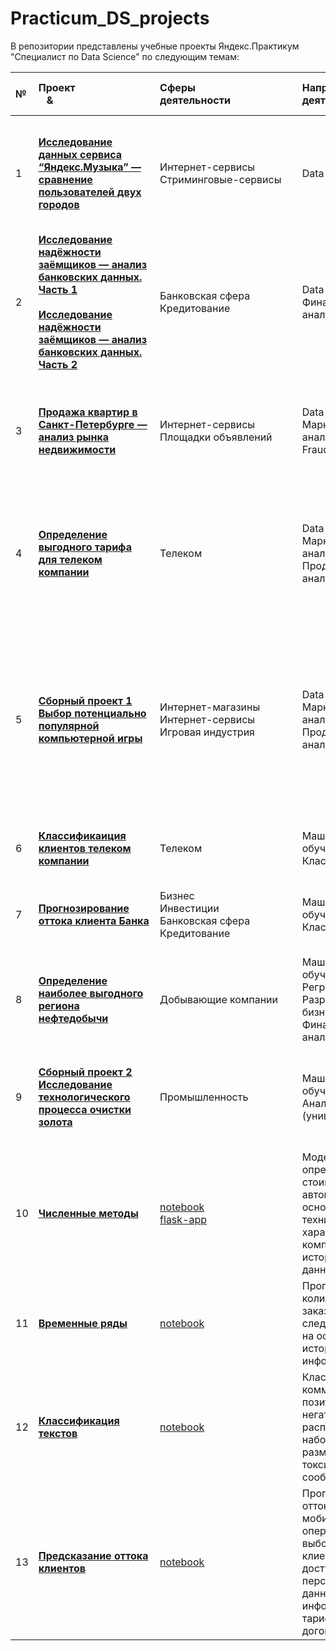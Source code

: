 # Practicum_DS_projects

В репозитории представлены учебные проекты Яндекс.Практикум "Специалист по Data Science" по следующим темам:

|№| **Проект** &nbsp;&nbsp;&nbsp;&&nbsp;&nbsp;&nbsp;&nbsp;&nbsp;&nbsp;&nbsp;&nbsp;&nbsp;&nbsp;&nbsp;&nbsp;&nbsp;&nbsp;&nbsp;&nbsp;&nbsp;&nbsp;&nbsp;&nbsp;&nbsp;&nbsp;&nbsp;&nbsp;&nbsp;&nbsp;&nbsp;&nbsp;&nbsp;&nbsp;&nbsp;&nbsp;&nbsp;&nbsp;&nbsp;&nbsp;| **Сферы<br>деятельности**&nbsp;&nbsp;&nbsp;&nbsp;&nbsp;&nbsp;&nbsp;&nbsp;&nbsp;&nbsp;&nbsp;&nbsp;&nbsp;&nbsp;&nbsp;&nbsp;&nbsp;&nbsp;&nbsp;&nbsp;&nbsp;&nbsp;&nbsp;| **Направления<br>деятельности**| **Навыки и <br>инструменты** |**Задачи проекта** &nbsp;&nbsp;&nbsp;&nbsp;&nbsp;&nbsp;&nbsp;&nbsp;&nbsp;&nbsp;&nbsp;&nbsp;&nbsp;&nbsp;&nbsp;&nbsp;&nbsp;&nbsp;&nbsp;&nbsp;&nbsp;&nbsp;&nbsp;&nbsp;&nbsp;&nbsp;&nbsp;&nbsp;&nbsp;&nbsp;&nbsp;&nbsp;&nbsp;&nbsp;&nbsp;&nbsp;&nbsp;&nbsp;&nbsp;&nbsp;&nbsp;&nbsp;&nbsp;&nbsp;&nbsp;&nbsp;&nbsp;&nbsp;&nbsp;&nbsp;&nbsp;&nbsp;&nbsp;&nbsp;&nbsp;&nbsp;&nbsp;&nbsp;&nbsp;&nbsp;&nbsp;&nbsp;&nbsp;&nbsp;&nbsp;&nbsp;&nbsp;&nbsp;&nbsp;&nbsp;&nbsp;&nbsp;| **Описание проекта** &nbsp;&nbsp;&nbsp;&nbsp;&nbsp;&nbsp;&nbsp;&nbsp;&nbsp;&nbsp;&nbsp;&nbsp;&nbsp;&nbsp;&nbsp;&nbsp;&nbsp;&nbsp;&nbsp;&nbsp;&nbsp;&nbsp;&nbsp;&nbsp;&nbsp;&nbsp;&nbsp;&nbsp;&nbsp;&nbsp;&nbsp;&nbsp;&nbsp;&nbsp;&nbsp;&nbsp;&nbsp;&nbsp;&nbsp;&nbsp;&nbsp;&nbsp;&nbsp;&nbsp;&nbsp;&nbsp;&nbsp;&nbsp;&nbsp;&nbsp;&nbsp;&nbsp;&nbsp;&nbsp;&nbsp;&nbsp;&nbsp;&nbsp;&nbsp;&nbsp;&nbsp;&nbsp;&nbsp;&nbsp;&nbsp;&nbsp;&nbsp;&nbsp;&nbsp;&nbsp;&nbsp;&nbsp;&nbsp;&nbsp;&nbsp;&nbsp;&nbsp;&nbsp;&nbsp;&nbsp;&nbsp;&nbsp;&nbsp;&nbsp;&nbsp;&nbsp;&nbsp;&nbsp;&nbsp;&nbsp;&nbsp;&nbsp;&nbsp;&nbsp;&nbsp;&nbsp;&nbsp;&nbsp;&nbsp;&nbsp;&nbsp;&nbsp;&nbsp;&nbsp;&nbsp;&nbsp;&nbsp;&nbsp;&nbsp;&nbsp;&nbsp;&nbsp;&nbsp;&nbsp;| **Ключевые слова<br>проекта** &nbsp;&nbsp;&nbsp;&nbsp;&nbsp;&nbsp;&nbsp;&nbsp;&nbsp;&nbsp;&nbsp;&nbsp;&nbsp;&nbsp;&nbsp;&nbsp;&nbsp;&nbsp;&nbsp;&nbsp;&nbsp;&nbsp;&nbsp;&nbsp;&nbsp;&nbsp;&nbsp;&nbsp;&nbsp;&nbsp;&nbsp;&nbsp;&nbsp;&nbsp;&nbsp;&nbsp;&nbsp;&nbsp;&nbsp;&nbsp;&nbsp;&nbsp;&nbsp;&nbsp;&nbsp;&nbsp;&nbsp;&nbsp;&nbsp;&nbsp;&nbsp;&nbsp;&nbsp;&nbsp;&nbsp;&nbsp;&nbsp;&nbsp;&nbsp;&nbsp;&nbsp;&nbsp;&nbsp;|
|:--|:-----------|:-------------------------|:-------------------------------|:-----------------------------|:------------------|:---------------------|:---------------------|
| 1 | [**Исследование данных сервиса “Яндекс.Музыка” — сравнение пользователей двух городов**](https://github.com/aksik32/Practicum_DS_projects/blob/main/01.%20big_cities_music/big_cities_music.ipynb) | Интернет-сервисы<br> Стриминговые-сервисы | Data Analyst | python<br> pandas | На реальных данных Яндекс.Музыки c помощью библиотеки Pandas и её возможностей проверить данные и сравнить поведение и предпочтения пользователей двух столиц — Москвы и Санкт-Петербурга | Сравнение Москвы и Петербурга окружено мифами:- Москва — мегаполис, подчинённый жёсткому ритму рабочей недели;- Петербург — город своеобразной культуры, непохожий на Москву.Некоторые мифы отражают действительность. Другие — пустые стереотипы. Бизнес должен отличать первые от вторых, чтобы принимать рациональные решения. На реальных данных Яндекс.Музыки вы проверите данные и сравните поведение пользователей двух столиц | обработка данных, дубликаты, пропуски, логическая индексация, группировка, сортировка |
| 2 | [**Исследование надёжности заёмщиков — анализ банковских данных. Часть 1**](https://github.com/aksik32/Practicum_DS_projects/blob/main/2.%20reliability_of_borrowers/reliability_of_borrowers_part_1.ipynb)<br><br>[**Исследование надёжности заёмщиков — анализ банковских данных. Часть 2**](https://github.com/aksik32/Practicum_DS_projects/blob/main/2.%20reliability_of_borrowers/reliability_of_borrowers_part_2.ipynb)| Банковская сфера<br> Кредитование | Data Analyst<br>Финансовый аналитик | python<br> pandas | На основе статистики о платёжеспособности клиентов исследовать влияет ли семейное положение и количество детей клиента на факт возврата кредита в срок | На основе данных кредитного отдела банка исследовал влияние семейного положения и количества детей на факт погашения кредита в срок. Была получена информация о данных. Определены и обработаны пропуски. Заменены типы данных на соответствующие хранящимся данным. Удалены дубликаты. Категоризованы данные. Один датафрейм декомпозирован на три | обработка данных, дубликаты, пропуски, категоризация, декомпозиция |
| 3 | [**Продажа квартир в Санкт-Петербурге — анализ рынка недвижимости**](https://github.com/aksik32/Practicum_DS_projects/blob/main/3.%20sale_of_apartments/sale_of_apartments.ipynb) | Интернет-сервисы<br> Площадки объявлений | Data Analyst<br>Маркетинг-аналитик<br>Fraud-аналитик | python<br> pandas<br> Matplotlib<br> исследовательский анализ данных<br> визуализация данных<br> предобработка данных | Используя данные сервиса Яндекс.Недвижимость, определить рыночную стоимость объектов недвижимости и типичные параметры квартир | На основе данных сервиса Яндекс.Недвижимость определена рыночная стоимость объектов недвижимости разного типа, типичные параметры квартир, в зависимости от удаленности от центра. Проведена предобработка данных. Добавлены новые данные. Построены гистограммы, боксплоты, диаграммы рассеивания. | обработка данных, histogram, boxplot, scattermatrix, категоризация, scatterplot,  фрод-мониторинг |
| 4 | [**Определение выгодного тарифа для телеком компании**](https://github.com/aksik32/Practicum_DS_projects/blob/main/4.%20best_tariff/best_tariff.ipynb) | Телеком | Data Analyst<br>Маркетинг-аналитик<br>Продуктовый аналитик | python<br> pandas<br> Matplotlib<br> NumPy<br> SciPy<br> описательная статистика<br> проверка статистических гипотез | На основе данных клиентов оператора сотовой связи проанализировать поведение клиентов и поиск оптимального тарифа | Проведен предварительный анализ использования тарифов на выборке клиентов,проанализировано поведение клиентов при использовании услуг оператора и рекомендованы оптимальные наборы услуг для пользователей. Проведена предобработка данных, их анализ. Проверены гипотезы о различии выручки абонентов разных тарифов и различии выручки абонентов из Москвы и других регионов. | обработка данных, histogram, boxplot, статистический тест, критерий Стьюдента |
| 5 | [**Сборный проект 1<br> Выбор потенциально популярной компьютерной игры**](https://github.com/aksik32/Practicum_DS_projects/blob/main/5.%20popular_PC_game/popular_PC_game.ipynb) | Интернет-магазины<br> Интернет-сервисы<br> Игровая индустрия  | Data Analyst<br>Маркетинг-аналитик<br>Продуктовый аналитик | python<br> pandas<br> Matplotlib<br> NumPy<br> SciPy<br> описательная статистика<br> проверка статистических гипотез<br> исследовательский анализ данных<br> визуализация данных<br> предобработка данных | Выявить определяющие успешность игры закономерности для выбора потенциально популярного продукта и планирования рекламной кампании. | Из открытых источников доступны исторические данные о продажах игр, оценки пользователей и экспертов, жанры и платформы (например, Xbox или PlayStation). Вам нужно выявить определяющие успешность игры закономерности. Это позволит сделать ставку на потенциально популярный продукт и спланировать рекламные кампании.  | обработка данных, histogram, boxplot, статистический тест, критерий Стьюдента, дубликаты, пропуски, категоризация | 
| 6 | [**Классификаиция клиентов телеком компании**](https://github.com/aksik32/Practicum_DS_projects/blob/main/6.%20classify_of_clients/classify_of_clients.ipynb) | Телеком  | Машинное обучение<br> Классификация | python<br> pandas<br> Matplotlib<br> Scikit-learn<br> | На основе данных предложить клиенту тариф. | Оператор мобильной связи выяснил: многие клиенты пользуются архивными тарифами. Они хотят построить систему, способную проанализировать поведение клиентов и предложить пользователям один из новых тариф. | классификация, подбор гиперпараметров, выбор модели МО | 
| 7 | [**Прогнозирование оттока клиента Банка**](https://github.com/aksik32/Practicum_DS_projects/blob/main/7.%20customer_outflow/customer_outflow.ipynb) | Бизнес<br> Инвестиции<br> Банковская сфера<br> Кредитование  | Машинное обучение<br> Классификация | python<br> pandas<br> Matplotlib<br> Scikit-learn<br> | На основе данных из банка определить клиент, который может уйти | Из банка стали уходить клиенты. Каждый месяц. Немного, но заметно. Банковские маркетологи посчитали: сохранять текущих клиентов дешевле, чем привлекать новых. Нужно спрогнозировать, уйдёт клиент из банка в ближайшее время или нет. Предоставлены исторические данные о поведении клиентов и расторжении договоров с банком. | классификация, подбор гиперпараметров, выбор модели МО | 
| 8 | [**Определение наиболее выгодного региона нефтедобычи**](https://github.com/aksik32/Practicum_DS_projects/blob/main/8.%20choice_of_location/choice_of_location.ipynb) | Добывающие компании  | Машинное обучение<br> Регррессия<br> Разработка бизнес-модели<br> Финансовый аналитик | python<br> бутстреп<br> Scikit-learn<br> | На основе данных геологи разведки выбрать район добычи нефти | Вам предоставлены пробы нефти в трёх регионах. Характеристики для каждой скважины в регионе уже известны. Постройте модель для определения региона, где добыча принесёт наибольшую прибыль. | регрессия, разработка бизнес-модели, бутстреп | 
| 9 | [**Сборный проект 2<br> Исследование технологического процесса очистки золота**](https://github.com/aksik32/Practicum_DS_projects/blob/main/9.%20gold_purification/gold_purification.ipynb) | Промышленность  | Машинное обучение<br> Аналитик (универсал) | Python<br> Pandas<br> Matplotlib<br> NumPy<br> Scikit-learn<br> исследовательский анализ данных | Спрогнозировать концентрацию золота при проведении процесса очистки золота | Строитстся модель машинного обучения для промышленной компании, разрабатывающая решения для эффективной работы промышленных предприятий. Модель должна предсказать коэффициент восстановления золота из золотосодержащей руды на основе данных с параметрами добычи и очистки. Модель поможет оптимизировать производство, чтобы не запускать предприятие с убыточными характеристиками. | анализ данных, регрессия, кастомные метрики | 
| 10 | [**Численные методы**](https://github.com/andreyi91/DS_projects/tree/master/09.%20%D0%A7%D0%B8%D1%81%D0%BB%D0%B5%D0%BD%D0%BD%D1%8B%D0%B5%20%D0%BC%D0%B5%D1%82%D0%BE%D0%B4%D1%8B) | [notebook](https://nbviewer.jupyter.org/github/andreyi91/DS_projects/blob/master/09.%20%D0%A7%D0%B8%D1%81%D0%BB%D0%B5%D0%BD%D0%BD%D1%8B%D0%B5%20%D0%BC%D0%B5%D1%82%D0%BE%D0%B4%D1%8B/numerical_methods.ipynb)<br>[flask-app](https://car-price-demo.herokuapp.com/) | Модель для определения стоимости автомобилей на основании технических характеристик, комплектаций и исторических данных | - python<br>- pandas<br>- sklearn<br>- lightgbm<br>- matplotlib<br>- seaborn<br>- flask |  
| 11 | [**Временные ряды**](https://github.com/andreyi91/DS_projects/tree/master/10.%20%D0%92%D1%80%D0%B5%D0%BC%D0%B5%D0%BD%D0%BD%D1%8B%D0%B5%20%D1%80%D1%8F%D0%B4%D1%8B) | [notebook](https://nbviewer.jupyter.org/github/andreyi91/DS_projects/blob/master/10.%20%D0%92%D1%80%D0%B5%D0%BC%D0%B5%D0%BD%D0%BD%D1%8B%D0%B5%20%D1%80%D1%8F%D0%B4%D1%8B/time_series.ipynb) | Прогноз количества заказов такси на следующий час на основании исторической информации | - python<br>- pandas<br>- numpy<br>- sklearn<br>- statsmodels<br>- matplotlib<br>- seaborn |  
| 12 | [**Классификация текстов**](https://github.com/andreyi91/DS_projects/tree/master/11.%20%D0%9A%D0%BB%D0%B0%D1%81%D1%81%D0%B8%D1%84%D0%B8%D0%BA%D0%B0%D1%86%D0%B8%D1%8F%20%D1%82%D0%B5%D0%BA%D1%81%D1%82%D0%BE%D0%B2) | [notebook](https://nbviewer.jupyter.org/github/andreyi91/DS_projects/blob/master/11.%20%D0%9A%D0%BB%D0%B0%D1%81%D1%81%D0%B8%D1%84%D0%B8%D0%BA%D0%B0%D1%86%D0%B8%D1%8F%20%D1%82%D0%B5%D0%BA%D1%81%D1%82%D0%BE%D0%B2/ml_for_text_classification.ipynb) | Классификация комментариев на позитивные и негативные. В распоряжении набор данных с разметкой о токсичности сообщений | - python<br>- pandas<br>- numpy<br>- sklearn<br>- nltk<br>- matplotlib<br>- seaborn |  
| 13 | [**Предсказание оттока клиентов**](https://github.com/andreyi91/DS_projects/blob/master/12.%20%D0%9F%D1%80%D0%B5%D0%B4%D1%81%D0%BA%D0%B0%D0%B7%D0%B0%D0%BD%D0%B8%D0%B5%20%D0%BE%D1%82%D1%82%D0%BE%D0%BA%D0%B0%20%D0%BA%D0%BB%D0%B8%D0%B5%D0%BD%D1%82%D0%BE%D0%B2/client_churn_prediction.ipynb) | [notebook](https://github.com/andreyi91/DS_projects/blob/master/12.%20%D0%9F%D1%80%D0%B5%D0%B4%D1%81%D0%BA%D0%B0%D0%B7%D0%B0%D0%BD%D0%B8%D0%B5%20%D0%BE%D1%82%D1%82%D0%BE%D0%BA%D0%B0%20%D0%BA%D0%BB%D0%B8%D0%B5%D0%BD%D1%82%D0%BE%D0%B2/client_churn_prediction.ipynb) | Прогнозирование оттока клиентов мобильного оператора. Для выборки клиентов доступны персональные данные, информация о тарифах и договорах. | - python<br>- pandas<br>- numpy<br>- sklearn<br>- matplotlib<br>- seaborn<br>- catboost  

